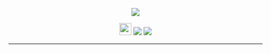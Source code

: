 <p align="center"><img src="https://cdn.rawgit.com/arcticicestudio/nord-highlightjs/develop/assets/nord-highlightjs-banner.svg"/></p>

<p align="center"></a> <img src="https://assets-cdn.github.com/favicon.ico" width=24 height=24/> <a href="https://github.com/arcticicestudio/nord-highlightjs/releases/latest"><img src="https://img.shields.io/github/release/arcticicestudio/nord-highlightjs.svg?style=flat-square"/></a> <a href="https://github.com/arcticicestudio/nord/releases/tag/v0.2.0"><img src="https://img.shields.io/badge/Nord-v0.2.0-88C0D0.svg?style=flat-square"/></a></p>

---
